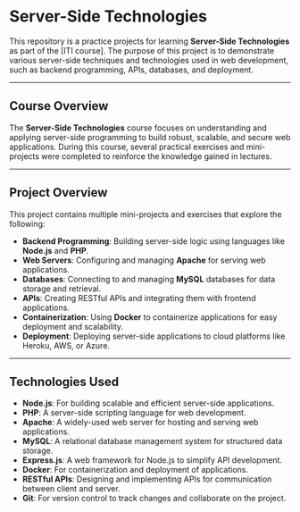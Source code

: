 # Server-Side Technologies

This repository is a practice projects for learning **Server-Side Technologies** as part of the [ITI course]. The purpose of this project is to demonstrate various server-side techniques and technologies used in web development, such as backend programming, APIs, databases, and deployment.

---

## Course Overview
The **Server-Side Technologies** course focuses on understanding and applying server-side programming to build robust, scalable, and secure web applications. During this course, several practical exercises and mini-projects were completed to reinforce the knowledge gained in lectures.

---

## Project Overview
This project contains multiple mini-projects and exercises that explore the following:

- **Backend Programming**: Building server-side logic using languages like **Node.js** and **PHP**.
- **Web Servers**: Configuring and managing **Apache** for serving web applications.
- **Databases**: Connecting to and managing **MySQL** databases for data storage and retrieval.
- **APIs**: Creating RESTful APIs and integrating them with frontend applications.
- **Containerization**: Using **Docker** to containerize applications for easy deployment and scalability.
- **Deployment**: Deploying server-side applications to cloud platforms like Heroku, AWS, or Azure.

---

## Technologies Used
- **Node.js**: For building scalable and efficient server-side applications.
- **PHP**: A server-side scripting language for web development.
- **Apache**: A widely-used web server for hosting and serving web applications.
- **MySQL**: A relational database management system for structured data storage.
- **Express.js**: A web framework for Node.js to simplify API development.
- **Docker**: For containerization and deployment of applications.
- **RESTful APIs**: Designing and implementing APIs for communication between client and server.
- **Git**: For version control to track changes and collaborate on the project.
